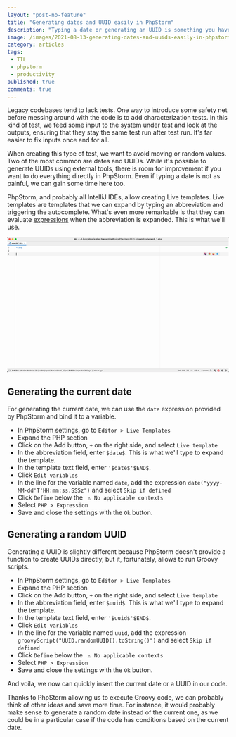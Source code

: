 ```yaml
---
layout: "post-no-feature"
title: "Generating dates and UUID easily in PhpStorm"
description: "Typing a date or generating an UUID is something you have to do a lot while writing tests. Here is a tip that allows to do so with only a few keystrokes in PhpStorm."
image: /images/2021-08-13-generating-dates-and-uuids-easily-in-phpstorm/demo.gif
category: articles
tags:
 - TIL
 - phpstorm
 - productivity
published: true
comments: true
---
```

Legacy codebases tend to lack tests. One way to introduce some safety net before messing around with the code is to add characterization tests.
In this kind of test, we feed some input to the system under test and look at the outputs, ensuring that they stay the same test run after test run. It's far easier to fix inputs once and for all.

When creating this type of test, we want to avoid moving or random values. Two of the most common are dates and UUIDs. While it's possible to generate UUIDs using external tools, there is room for improvement if you want to do everything directly in PhpStorm. Even if typing a date is not as painful, we can gain some time here too. 

PhpStorm, and probably all IntelliJ IDEs, allow creating Live templates. Live templates are templates that we can expand by typing an abbreviation and triggering the autocomplete. What's even more remarkable is that they can evaluate [expressions](https://www.jetbrains.com/help/phpstorm/template-variables.html#predefined_functions) when the abbreviation is expanded. This is what we'll use.

![Generating dates and UUIDs with a only few keystrokes.](/images/2021-08-13-generating-dates-and-uuids-easily-in-phpstorm/demo.gif)

## Generating the current date

For generating the current date, we can use the `date` expression provided by PhpStorm and bind it to a variable.

* In PhpStorm settings, go to `Editor > Live Templates`
* Expand the PHP section
* Click on the Add button, `+` on the right side, and select `Live template`
* In the abbreviation field, enter `$date$`. This is what we'll type to expand the template.
* In the template text field, enter `'$date$'$END$`.
* Click `Edit variables`
* In the line for the variable named `date`, add the expression `date("yyyy-MM-dd'T'HH:mm:ss.SSSz")`  and select `Skip if defined`
* Click `Define` below the ` ⚠️ No applicable contexts`
* Select `PHP > Expression`
* Save and close the settings with the `Ok` button.

## Generating a random UUID

Generating a UUID is slightly different because PhpStorm doesn't provide a function to create UUIDs directly, but it, fortunately, allows to run Groovy scripts.

* In PhpStorm settings, go to `Editor > Live Templates`
* Expand the PHP section
* Click on the Add button, `+` on the right side, and select `Live template`
* In the abbreviation field, enter `$uuid$`. This is what we'll type to expand the template.
* In the template text field, enter `'$uuid$'$END$`. 
* Click `Edit variables`
* In the line for the variable named `uuid`, add the expression `groovyScript("UUID.randomUUID().toString()")` and select `Skip if defined`
* Click `Define` below the ` ⚠️ No applicable contexts`
* Select `PHP > Expression`
* Save and close the settings with the `Ok` button.


And voila, we now can quickly insert the current date or a UUID in our code.

Thanks to PhpStorm allowing us to execute Groovy code, we can probably think of other ideas and save more time. For instance, it would probably make sense to generate a random date instead of the current one, as we could be in a particular case if the code has conditions based on the current date.